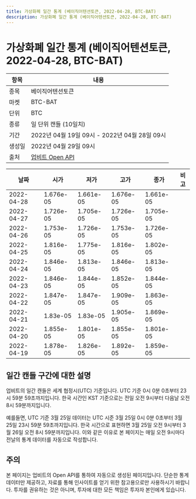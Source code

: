 ```yaml
---
title: 가상화폐 일간 통계 (베이직어텐션토큰, 2022-04-28, BTC-BAT)
description: 가상화폐 일간 통계 (베이직어텐션토큰, 2022-04-28, BTC-BAT)
---
```



가상화폐 일간 통계 (베이직어텐션토큰, 2022-04-28, BTC-BAT)
===

|항목|내용|
|--|--|
|종목|베이직어텐션토큰|
|마켓|BTC-BAT|
|단위|BTC|
|종류|일 단위 캔들 (10일치)|
|기간|2022년 04월 19일 09시 - 2022년 04월 28일 09시|
|생성일|2022년 04월 29일 09시|
|출처|[업비트 Open API](https://docs.upbit.com)|


|날짜|시가|저가|고가|종가|비고|
|--|--|--|--|--|--|
|2022-04-28|1.676e-05|1.661e-05|1.676e-05|1.661e-05|    |
|2022-04-27|1.726e-05|1.705e-05|1.726e-05|1.705e-05|    |
|2022-04-26|1.753e-05|1.726e-05|1.753e-05|1.726e-05|    |
|2022-04-25|1.816e-05|1.775e-05|1.816e-05|1.802e-05|    |
|2022-04-24|1.846e-05|1.813e-05|1.846e-05|1.813e-05|    |
|2022-04-23|1.846e-05|1.844e-05|1.852e-05|1.844e-05|    |
|2022-04-22|1.847e-05|1.847e-05|1.909e-05|1.863e-05|    |
|2022-04-21|1.83e-05|1.83e-05|1.905e-05|1.869e-05|    |
|2022-04-20|1.855e-05|1.801e-05|1.855e-05|1.801e-05|    |
|2022-04-19|1.878e-05|1.826e-05|1.892e-05|1.859e-05|    |


일간 캔들 구간에 대한 설명
---


업비트의 일간 캔들은 세계 협정시(UTC) 기준입니다. 
UTC 기준 0시 0분 0초부터 23시 59분 59초까지입니다. 
한국 시간인 KST 기준으로는 전일 오전 9시부터 다음날 오전 8시 59분까지입니다. 


예를들면, UTC 기준 3월 25일 데이터는 UTC 시준 3월 25일 0시 0분 0초부터 3월 25일 23시 59분 59초까지입니다. 
한국 시간으로 표현하면 3월 25일 오전 9시부터 3월 26일 오전 8시 59분까지입니다. 
이와 같은 이유로 본 페이지는 매일 오전 9시마다 전날의 통계 데이터를 자동으로 작성합니다. 


주의
---


본 페이지는 업비트의 Open API를 통하여 자동으로 생성된 페이지입니다. 
단순한 통계 데이터만 제공하고, 자료를 통해 인사이트를 얻기 위한 참고용으로만 사용하시기 바랍니다. 
투자를 권유하는 것은 아니며, 투자에 대한 모든 책임은 투자자 본인에게 있습니다. 
